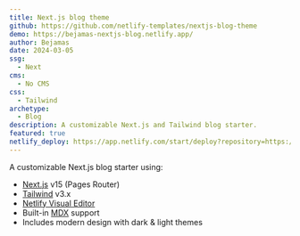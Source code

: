 ```yaml
---
title: Next.js blog theme
github: https://github.com/netlify-templates/nextjs-blog-theme
demo: https://bejamas-nextjs-blog.netlify.app/
author: Bejamas
date: 2024-03-05
ssg:
  - Next
cms:
  - No CMS
css:
  - Tailwind 
archetype:
  - Blog
description: A customizable Next.js and Tailwind blog starter.
featured: true
netlify_deploy: https://app.netlify.com/start/deploy?repository=https://github.com/netlify-templates/nextjs-blog-theme
---
```


A customizable Next.js blog starter using:

- [Next.js](https://github.com/vercel/next.js) v15 (Pages Router)
- [Tailwind](https://tailwindcss.com/) v3.x
- [Netlify Visual Editor](https://docs.netlify.com/visual-editor/overview/)
- Built-in [MDX](https://mdxjs.com/) support
- Includes modern design with dark & light themes


